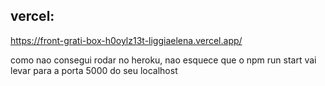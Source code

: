 ## vercel:
https://front-grati-box-h0oylz13t-liggiaelena.vercel.app/

como nao consegui rodar no heroku, nao esquece que o npm run start vai levar para a porta 5000 do seu localhost
